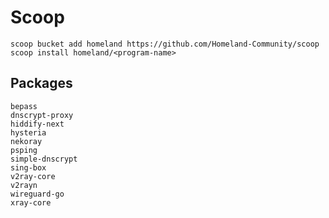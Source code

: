 # Scoop

```pwsh
scoop bucket add homeland https://github.com/Homeland-Community/scoop
scoop install homeland/<program-name>
```

## Packages
```
bepass
dnscrypt-proxy
hiddify-next
hysteria
nekoray
psping
simple-dnscrypt
sing-box
v2ray-core
v2rayn
wireguard-go
xray-core
```
